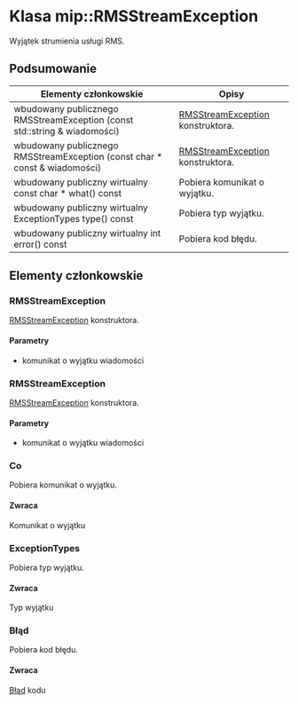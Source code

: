 # <a name="class-miprmsstreamexception"></a>Klasa mip::RMSStreamException 
Wyjątek strumienia usługi RMS.
  
## <a name="summary"></a>Podsumowanie
 Elementy członkowskie                        | Opisy                                
--------------------------------|---------------------------------------------
wbudowany publicznego RMSStreamException (const std::string & wiadomości)  |  [RMSStreamException](#classmip_1_1_r_m_s_stream_exception) konstruktora.
wbudowany publicznego RMSStreamException (const char * const & wiadomości)  |  [RMSStreamException](#classmip_1_1_r_m_s_stream_exception) konstruktora.
wbudowany publiczny wirtualny const char * what() const  |  Pobiera komunikat o wyjątku.
wbudowany publiczny wirtualny ExceptionTypes type() const  |  Pobiera typ wyjątku.
wbudowany publiczny wirtualny int error() const  |  Pobiera kod błędu.
  
## <a name="members"></a>Elementy członkowskie
  
### <a name="rmsstreamexception"></a>RMSStreamException
[RMSStreamException](#classmip_1_1_r_m_s_stream_exception) konstruktora.
  
#### <a name="parameters"></a>Parametry
* komunikat o wyjątku wiadomości
  
### <a name="rmsstreamexception"></a>RMSStreamException
[RMSStreamException](#classmip_1_1_r_m_s_stream_exception) konstruktora.
  
#### <a name="parameters"></a>Parametry
* komunikat o wyjątku wiadomości
  
### <a name="what"></a>Co
Pobiera komunikat o wyjątku.
  
#### <a name="returns"></a>Zwraca
Komunikat o wyjątku
  
### <a name="exceptiontypes"></a>ExceptionTypes
Pobiera typ wyjątku.
  
#### <a name="returns"></a>Zwraca
Typ wyjątku
  
### <a name="error"></a>Błąd
Pobiera kod błędu.
  
#### <a name="returns"></a>Zwraca
[Błąd](#classmip_1_1_error) kodu